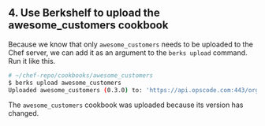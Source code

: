 ## 4. Use Berkshelf to upload the awesome_customers cookbook

Because we know that only `awesome_customers` needs to be uploaded to the Chef server, we can add it as an argument to the `berks upload` command. Run it like this.

```bash
# ~/chef-repo/cookbooks/awesome_customers
$ berks upload awesome_customers
Uploaded awesome_customers (0.3.0) to: 'https://api.opscode.com:443/organizations/your-org-name'
```

The `awesome_customers` cookbook was uploaded because its version has changed.
